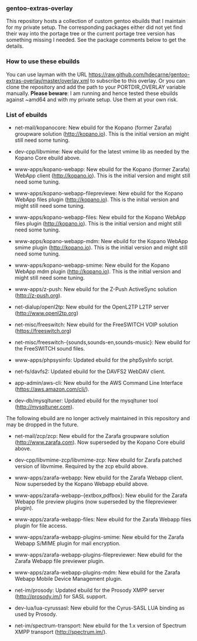 ### gentoo-extras-overlay
This repository hosts a collection of custom gentoo ebuilds that I maintain for my private setup.
The corresponding packages either did not yet find their way into the portage tree or the current portage tree version has something missing I needed. See the package comments below to get the details.

### How to use these ebuilds
You can use layman with the URL https://raw.github.com/hdecarne/gentoo-extras-overlay/master/overlay.xml to subscribe to this overlay. Or you can clone the repository and add the path to your PORTDIR\_OVERLAY variable manually.
__Please beware__: I am running and hence tested these ebuilds against ~amd64 and with my private setup. Use them at your own risk.

### List of ebuilds

* net-mail/kopanocore: New ebuild for the Kopano (former Zarafa) groupware solution (http://kopano.io). This is the initial version an might still need some tuning.

* dev-cpp/libvmime: New ebuild for the latest vmime lib as needed by the Kopano Core ebuild above.

* www-apps/kopano-webapp: New ebuild for the Kopano (former Zarafa) WebApp client (http://kopano.io). This is the initial version and might still need some tuning.

* www-apps/kopano-webapp-filepreviewe: New ebuild for the Kopano WebApp files plugin (http://kopano.io). This is the initial version and might still need some tuning.

* www-apps/kopano-webapp-files: New ebuild for the Kopano WebApp files plugin (http://kopano.io). This is the initial version and might still need some tuning.

* www-apps/kopano-webapp-mdm: New ebuild for the Kopano WebApp smime plugin (http://kopano.io). This is the initial version and might still need some tuning.

* www-apps/kopano-webapp-smime: New ebuild for the Kopano WebApp mdm plugin (http://kopano.io). This is the initial version and might still need some tuning.

* www-apps/z-push: New ebuild for the Z-Push ActiveSync solution (http://z-push.org).

* net-dialup/openl2tp: New ebuild for the OpenL2TP L2TP server (http://www.openl2tp.org)

* net-misc/freeswitch: New ebuild for the FreeSWITCH VOIP solution (https://freeswitch.org)

* net-misc/freeswitch-{sounds,sounds-en,sounds-music}: New ebuild for the FreeSWITCH sound files.

* www-apps/phpsysinfo: Updated ebuild for the phpSysInfo script.

* net-fs/davfs2: Updated ebuild for the DAVFS2 WebDAV client.

* app-admin/aws-cli: New ebuild for the AWS Command Line Interface (https://aws.amazon.com/cli/).

* dev-db/mysqltuner: Updated ebuild for the mysqltuner tool (http://mysqltuner.com).

The following ebuild are no longer actively maintained in this repository and may be dropped in the future.

* net-mail/zcp/zcp: New ebuild for the Zarafa groupware solution (http://www.zarafa.com). Now superseded by the Kopano Core ebuild above.

* dev-cpp/libvmime-zcp/libvmime-zcp: New ebuild for Zarafa patched version of libvmime. Required by the zcp ebuild above.

* www-apps/zarafa-webapp: New ebuild for the Zarafa Webapp client. Now superseded by the Kopano Webapp ebuild above.

* www-apps/zarafa-webapp-{extbox,pdfbox}: New ebuild for the Zarafa Webapp file preview plugins (now superseded by the filepreviewer plugin).

* www-apps/zarafa-webapp-files: New ebuild for the Zarafa Webapp files plugin for file access.

* www-apps/zarafa-webapp-plugins-smime: New ebuild for the Zarafa Webapp S/MIME plugin for mail encryption.

* www-apps/zarafa-webapp-plugins-filepreviewer: New ebuild for the Zarafa Webapp file previewer plugin.

* www-apps/zarafa-webapp-plugins-mdm: New ebuild for the Zarafa Webapp Mobile Device Management plugin.

* net-im/prosody: Updated ebuild for the Prosody XMPP server (http://prosody.im/) for SASL support.

* dev-lua/lua-cyrussasl: New ebuild for the Cyrus-SASL LUA binding as used by Prosody.

* net-im/spectrum-transport: New ebuild for the 1.x version of Spectrum XMPP transport (http://spectrum.im/).
